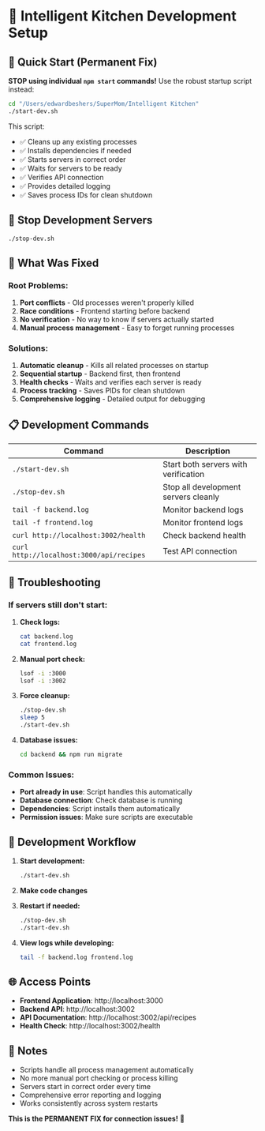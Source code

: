 # 🍳 Intelligent Kitchen Development Setup

## 🚀 Quick Start (Permanent Fix)

**STOP using individual `npm start` commands!** Use the robust startup script instead:

```bash
cd "/Users/edwardbeshers/SuperMom/Intelligent Kitchen"
./start-dev.sh
```

This script:
- ✅ Cleans up any existing processes
- ✅ Installs dependencies if needed
- ✅ Starts servers in correct order
- ✅ Waits for servers to be ready
- ✅ Verifies API connection
- ✅ Provides detailed logging
- ✅ Saves process IDs for clean shutdown

## 🛑 Stop Development Servers

```bash
./stop-dev.sh
```

## 🔧 What Was Fixed

### Root Problems:
1. **Port conflicts** - Old processes weren't properly killed
2. **Race conditions** - Frontend starting before backend
3. **No verification** - No way to know if servers actually started
4. **Manual process management** - Easy to forget running processes

### Solutions:
1. **Automatic cleanup** - Kills all related processes on startup
2. **Sequential startup** - Backend first, then frontend
3. **Health checks** - Waits and verifies each server is ready
4. **Process tracking** - Saves PIDs for clean shutdown
5. **Comprehensive logging** - Detailed output for debugging

## 📋 Development Commands

| Command | Description |
|---------|-------------|
| `./start-dev.sh` | Start both servers with verification |
| `./stop-dev.sh` | Stop all development servers cleanly |
| `tail -f backend.log` | Monitor backend logs |
| `tail -f frontend.log` | Monitor frontend logs |
| `curl http://localhost:3002/health` | Check backend health |
| `curl http://localhost:3000/api/recipes` | Test API connection |

## 🐛 Troubleshooting

### If servers still don't start:

1. **Check logs:**
   ```bash
   cat backend.log
   cat frontend.log
   ```

2. **Manual port check:**
   ```bash
   lsof -i :3000
   lsof -i :3002
   ```

3. **Force cleanup:**
   ```bash
   ./stop-dev.sh
   sleep 5
   ./start-dev.sh
   ```

4. **Database issues:**
   ```bash
   cd backend && npm run migrate
   ```

### Common Issues:

- **Port already in use**: Script handles this automatically
- **Database connection**: Check database is running
- **Dependencies**: Script installs them automatically
- **Permission issues**: Make sure scripts are executable

## 🔄 Development Workflow

1. **Start development:**
   ```bash
   ./start-dev.sh
   ```

2. **Make code changes**

3. **Restart if needed:**
   ```bash
   ./stop-dev.sh
   ./start-dev.sh
   ```

4. **View logs while developing:**
   ```bash
   tail -f backend.log frontend.log
   ```

## 🌐 Access Points

- **Frontend Application**: http://localhost:3000
- **Backend API**: http://localhost:3002
- **API Documentation**: http://localhost:3002/api/recipes
- **Health Check**: http://localhost:3002/health

## 📝 Notes

- Scripts handle all process management automatically
- No more manual port checking or process killing
- Servers start in correct order every time
- Comprehensive error reporting and logging
- Works consistently across system restarts

**This is the PERMANENT FIX for connection issues!** 🎉